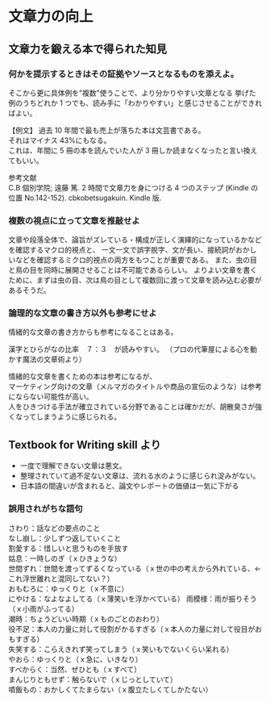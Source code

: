 # 文章力の向上

## 文章力を鍛える本で得られた知見

### 何かを提示するときはその証拠やソースとなるものを添えよ。

そこから更に具体例を"複数"使うことで、より分かりやすい文章となる
挙げた例のうちどれか 1 つでも、読み手に「わかりやすい」と感じさせることができればよい。

【例文】
過去 10 年間で最も売上が落ちた本は文芸書である。  
それはマイナス 43%にもなる。  
これは、年間に 5 冊の本を読んでいた人が 3 冊しか読まなくなったと言い換えてもいい。

参考文献  
C.B 個別学院; 遠藤 篤. 2 時間で文章力を身につける 4 つのステップ (Kindle の位置 No.142-152). cbkobetsugakuin. Kindle 版.

### 複数の視点に立って文章を推敲せよ

文章や段落全体で、論旨がズレている・構成が正しく演繹的になっているかなどを確認するマクロ的視点と、
一文一文で誤字脱字、文が長い、接続詞がおかしいなどを確認するミクロ的視点の両方をもつことが重要である。
また、虫の目と鳥の目を同時に展開させることは不可能であるらしい。
よりよい文章を書くために、まずは虫の目、次は鳥の目として複数回に渡って文章を読み込む必要があるそうだ。

### 論理的な文章の書き方以外も参考にせよ

情緒的な文章の書き方からも参考になることはある。

漢字とひらがなの比率　７：３　が読みやすい。
（プロの代筆屋による心を動かす魔法の文章術より）

情緒的な文章を書くための本は参考になるが、  
マーケティング向けの文章（メルマガのタイトルや商品の宣伝のような）は参考にならない可能性が高い。  
人をひきつける手法が確立されている分野であることは確かだが、胡散臭さが強くなってしまうように感じられる。

## Textbook for Writing skill より

- 一度で理解できない文章は悪文。
- 整理されていて過不足ない文章は、流れる水のように感じられ淀みがない。
- 日本語の間違いが含まれると、論文やレポートの価値は一気に下がる

### 誤用されがちな語句

さわり：話などの要点のこと  
なし崩し：少しずつ返していくこと  
割愛する：惜しいと思うものを手放す  
姑息：一時しのぎ（ｘひきょうな）  
世間ずれ：世間を渡ってずるくなっている（ｘ世の中の考えから外れている、← これ浮世離れと混同してない？）  
おもむろに：ゆっくりと（ｘ不意に）  
にやける：なよなよしてる（ｘ薄笑いを浮かべている）
雨模様：雨が振りそう（ｘ小雨がふってる）  
潮時：ちょうどいい時期（ｘものごとのおわり）  
役不足：本人の力量に対して役割がかるすぎる（ｘ本人の力量に対して役目がおもすぎる）  
失笑する：こらえきれず笑ってしまう（ｘ笑いもでないくらい呆れる）  
やおら：ゆっくりと（ｘ急に、いきなり）  
すべからく：当然、ぜひとも（ｘすべて）  
まんじりともせず：触らないで（ｘじっとしていて）  
噴飯もの：おかしくてたまらない（ｘ腹立たしくてしかたない）
